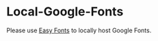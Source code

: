 # Local-Google-Fonts
Please use [Easy Fonts](https://github.com/pagecdn/easyfonts) to locally host Google Fonts.
